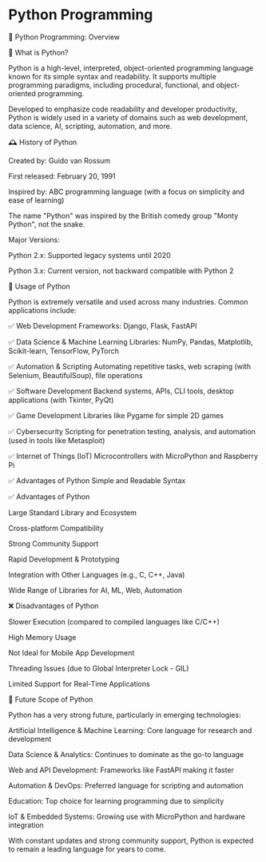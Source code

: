 
# Python Programming

🐍 Python Programming: Overview

📌 What is Python?

Python is a high-level, interpreted, object-oriented programming language known for its simple syntax and readability. It supports multiple programming paradigms, including procedural, functional, and object-oriented programming.

Developed to emphasize code readability and developer productivity, Python is widely used in a variety of domains such as web development, data science, AI, scripting, automation, and more.

🕰️ History of Python

Created by: Guido van Rossum

First released: February 20, 1991

Inspired by: ABC programming language (with a focus on simplicity and ease of learning)

The name "Python" was inspired by the British comedy group "Monty Python", not the snake.

Major Versions:

Python 2.x: Supported legacy systems until 2020

Python 3.x: Current version, not backward compatible with Python 2

🔧 Usage of Python

Python is extremely versatile and used across many industries. Common applications include:

✅ Web Development
Frameworks: Django, Flask, FastAPI

✅ Data Science & Machine Learning
Libraries: NumPy, Pandas, Matplotlib, Scikit-learn, TensorFlow, PyTorch

✅ Automation & Scripting
Automating repetitive tasks, web scraping (with Selenium, BeautifulSoup), file operations

✅ Software Development
Backend systems, APIs, CLI tools, desktop applications (with Tkinter, PyQt)

✅ Game Development
Libraries like Pygame for simple 2D games

✅ Cybersecurity
Scripting for penetration testing, analysis, and automation (used in tools like Metasploit)

✅ Internet of Things (IoT)
Microcontrollers with MicroPython and Raspberry Pi

✅ Advantages of Python
Simple and Readable Syntax

✅ Advantages of Python

Large Standard Library and Ecosystem

Cross-platform Compatibility

Strong Community Support

Rapid Development & Prototyping

Integration with Other Languages (e.g., C, C++, Java)

Wide Range of Libraries for AI, ML, Web, Automation

❌ Disadvantages of Python

Slower Execution (compared to compiled languages like C/C++)

High Memory Usage

Not Ideal for Mobile App Development

Threading Issues (due to Global Interpreter Lock - GIL)

Limited Support for Real-Time Applications

🔮 Future Scope of Python

Python has a very strong future, particularly in emerging technologies:

Artificial Intelligence & Machine Learning: Core language for research and development

Data Science & Analytics: Continues to dominate as the go-to language

Web and API Development: Frameworks like FastAPI making it faster

Automation & DevOps: Preferred language for scripting and automation

Education: Top choice for learning programming due to simplicity

IoT & Embedded Systems: Growing use with MicroPython and hardware integration

With constant updates and strong community support, Python is expected to remain a leading language for years to come.


